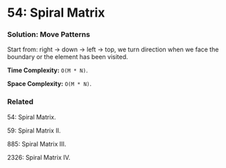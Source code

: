 # 54: Spiral Matrix

### Solution: Move Patterns
Start from: right -> down -> left -> top, we turn direction when we face the boundary or the element has been visited.

**Time Complexity:** `O(M * N)`.

**Space Complexity:** `O(M * N)`.

### Related
54: Spiral Matrix.

59: Spiral Matrix II.

885: Spiral Matrix III.

2326: Spiral Matrix IV.
